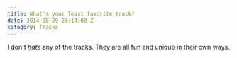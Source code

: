 ```yaml
---
title: What's your least favorite track?
date: 2014-08-09 23:14:00 Z
category: Tracks
---
```


I don't *hate* any of the tracks. They are all fun and unique in their own ways.
